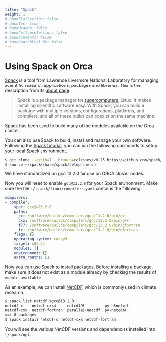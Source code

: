```yaml
---
title: "Spack"
weight: 1
# bookFlatSection: false
# bookToc: true
# bookHidden: false
# bookCollapseSection: false
# bookComments: false
# bookSearchExclude: false
---
```


# Using Spack on Orca

[Spack](https://spack.io) is a tool from Lawrence Livermore National Laboratory for managing scientific research applications, packages and libraries.
This is the description from its [about page](https://spack.io/about/):

> Spack is a package manager for [supercomputers](https://en.wikipedia.org/wiki/Supercomputer), Linux.
> It makes installing scientific software easy.
> With Spack, you can build a package with multiple versions, configurations, platforms, and compilers, and all of these builds can coexist on the same machine.


Spack has been used to build many of the modules available on the Orca cluster.

You can also use Spack to build, install and manage your own software.
Following the [Spack tutorial](https://spack-tutorial.readthedocs.io/en/latest/tutorial_basics.html#), you can run the following commands to setup your local Spack environment.

```bash
$ git clone --depth=2 --branch=releases/v0.23 https://github.com/spack/spack.git ~/spack
$ source ~/spack/share/spack/setup-env.sh
```

We have standardized on gcc 13.2.0 for use on ORCA cluster nodes.

Now you will need to enable `gcc@13.2.0` for your Spack environment.
Make sure the file `~/.spack/linux/compilers.yaml` contains the following.
```yaml
compilers:
- compiler:
    spec: gcc@=13.2.0
    paths:
      cc: /software/builds/compilers/gcc/13.2.0/bin/gcc
      cxx: /software/builds/compilers/gcc/13.2.0/bin/g++
      f77: /software/builds/compilers/gcc/13.2.0/bin/gfortran
      fc: /software/builds/compilers/gcc/13.2.0/bin/gfortran
    flags: {}
    operating_system: rocky9
    target: x86_64
    modules: []
    environment: {}
    extra_rpaths: []
```

Now you can use Spack to install packages.
Before installing a package, make sure it does not exist as a module already by checking the results of `module available`.

As an example, we can install [NetCDF](https://www.unidata.ucar.edu/software/netcdf/), which is commonly used in climate research.
```bash
$ spack list netcdf %gcc@13.2.0
netcdf-c    netcdf-cxx4     netcdf95         py-h5netcdf
netcdf-cxx  netcdf-fortran  parallel-netcdf  py-netcdf4
==> 8 packages
$ spack install netcdf-c netcdf-cxx netcdf-fortran
```

You will see the various NetCDF versions and dependencies installed into `~/spack/opt`.
